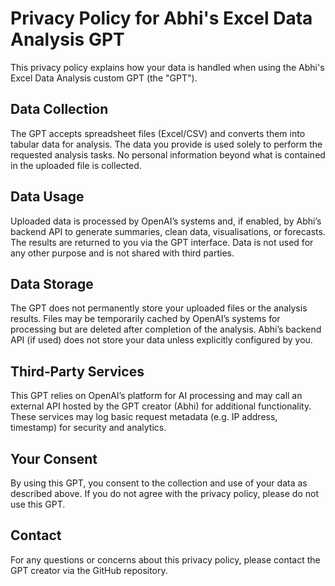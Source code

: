 # Privacy Policy for Abhi's Excel Data Analysis GPT

This privacy policy explains how your data is handled when using the Abhi's Excel Data Analysis custom GPT (the "GPT").

## Data Collection

The GPT accepts spreadsheet files (Excel/CSV) and converts them into tabular data for analysis. The data you provide is used solely to perform the requested analysis tasks. No personal information beyond what is contained in the uploaded file is collected.

## Data Usage

Uploaded data is processed by OpenAI’s systems and, if enabled, by Abhi’s backend API to generate summaries, clean data, visualisations, or forecasts. The results are returned to you via the GPT interface. Data is not used for any other purpose and is not shared with third parties.

## Data Storage

The GPT does not permanently store your uploaded files or the analysis results. Files may be temporarily cached by OpenAI’s systems for processing but are deleted after completion of the analysis. Abhi’s backend API (if used) does not store your data unless explicitly configured by you.

## Third‑Party Services

This GPT relies on OpenAI’s platform for AI processing and may call an external API hosted by the GPT creator (Abhi) for additional functionality. These services may log basic request metadata (e.g. IP address, timestamp) for security and analytics.

## Your Consent

By using this GPT, you consent to the collection and use of your data as described above. If you do not agree with the privacy policy, please do not use this GPT.

## Contact

For any questions or concerns about this privacy policy, please contact the GPT creator via the GitHub repository.
